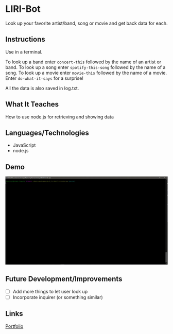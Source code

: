 # LIRI-Bot
Look up your favorite artist/band, song or movie and get back data for each.

## Instructions
Use in a terminal.

To look up a band enter `concert-this` followed by the name of an artist or band.
To look up a song enter `spotify-this-song` followed by the name of a song.
To look up a movie enter `movie-this` followed by the name of a movie.
Enter `do-what-it-says` for a surprise!

All the data is also saved in log.txt.

## What It Teaches
How to use node.js for retrieving and showing data

## Languages/Technologies 
* JavaScript
* node.js

## Demo
![Demo Gif](liriDemo.gif)

## Future Development/Improvements
- [ ] Add more things to let user look up
- [ ] Incorporate inquirer (or something similar)

## Links
[Portfolio](https://lmboyle.github.io/)

